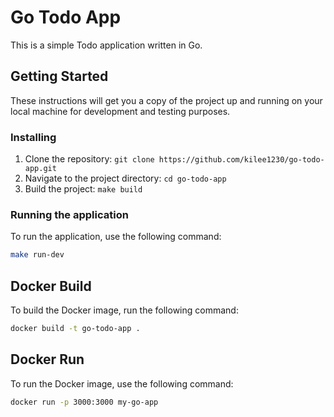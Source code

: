 # Go Todo App

This is a simple Todo application written in Go.

## Getting Started

These instructions will get you a copy of the project up and running on your local machine for development and testing purposes.

### Installing

1. Clone the repository: `git clone https://github.com/kilee1230/go-todo-app.git`
2. Navigate to the project directory: `cd go-todo-app`
3. Build the project: `make build`

### Running the application

To run the application, use the following command:

```bash
make run-dev
```

## Docker Build

To build the Docker image, run the following command:

```bash
docker build -t go-todo-app .
```

## Docker Run

To run the Docker image, use the following command:

```bash
docker run -p 3000:3000 my-go-app
```
